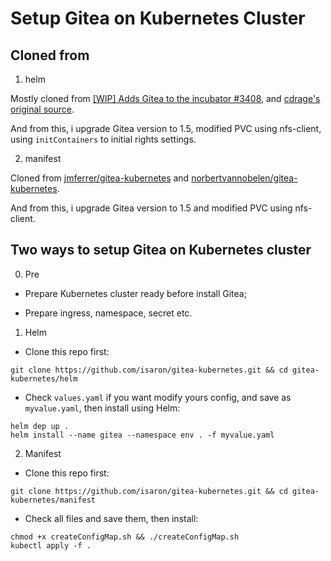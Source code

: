 # Setup Gitea on Kubernetes Cluster

## Cloned from

1. helm

Mostly cloned from [[WIP] Adds Gitea to the incubator #3408](https://github.com/helm/charts/pull/3408), and [cdrage's original source](https://github.com/cdrage/charts/tree/add-gitea/incubator/gitea).

And from this, i upgrade Gitea version to 1.5, modified PVC using nfs-client, using `initContainers` to initial rights settings.

2. manifest

Cloned from [jmferrer/gitea-kubernetes](https://github.com/jmferrer/gitea-kubernetes) and [norbertvannobelen/gitea-kubernetes](https://github.com/norbertvannobelen/gitea-kubernetes).

And from this, i upgrade Gitea version to 1.5 and modified PVC using nfs-client.

## Two ways to setup Gitea on Kubernetes cluster

0. Pre

- Prepare Kubernetes cluster ready before install Gitea;

- Prepare ingress, namespace, secret etc.

1. Helm

- Clone this repo first:

```
git clone https://github.com/isaron/gitea-kubernetes.git && cd gitea-kubernetes/helm
```

- Check `values.yaml` if you want modify yours config, and save as `myvalue.yaml`, then install using Helm:
```
helm dep up .
helm install --name gitea --namespace env . -f myvalue.yaml
```

2. Manifest

- Clone this repo first:
```
git clone https://github.com/isaron/gitea-kubernetes.git && cd gitea-kubernetes/manifest
```

- Check all files and save them, then install:
```
chmod +x createConfigMap.sh && ./createConfigMap.sh
kubectl apply -f .
```
